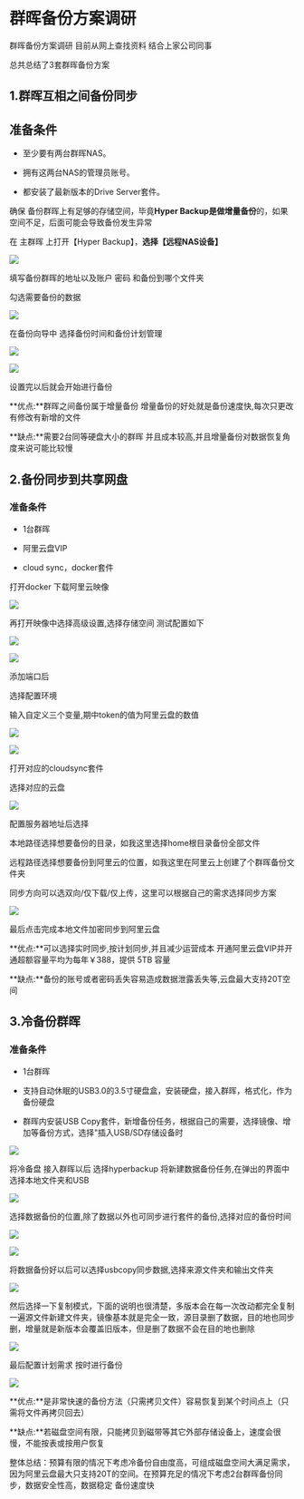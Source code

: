 # 群晖备份方案调研

群晖备份方案调研 目前从网上查找资料 结合上家公司同事

总共总结了3套群晖备份方案

## 1.群晖互相之间备份同步

## 准备条件

*   至少要有两台群晖NAS。

*   拥有这两台NAS的管理员账号。

*   都安装了最新版本的Drive Server套件。

确保 备份群晖上有足够的存储空间，毕竟**Hyper Backup是做增量备份**的，如果空间不足，后面可能会导致备份发生异常

在 主群晖 上打开【Hyper Backup】，**选择【远程NAS设备】**

![](image/image_i40Y0odKtX.png)

填写备份群晖的地址以及账户 密码 和备份到哪个文件夹

勾选需要备份的数据

![](image/image_H143RpO5Qf.png)

在备份向导中 选择备份时间和备份计划管理

![](image/image_2H7OxBHGmK.png)

![](image/image_8d2r0Ppsgb.png)

设置完以后就会开始进行备份

**优点:**群晖之间备份属于增量备份 增量备份的好处就是备份速度快,每次只更改有修改有新增的文件

**缺点:**需要2台同等硬盘大小的群晖 并且成本较高,并且增量备份对数据恢复角度来说可能比较慢

## 2.备份同步到共享网盘

### 准备条件

*   1台群晖

*   阿里云盘VIP

*   cloud sync，docker套件

打开docker 下载阿里云映像

![](image/image_Vt3qkmegLk.png)

再打开映像中选择高级设置,选择存储空间 测试配置如下

![](image/image_hPIBAcpnmu.png)

![](image/image_g9gx9R7X1R.png)

添加端口后

选择配置环境

输入自定义三个变量,期中token的值为阿里云盘的数值

![](image/image_XOTcUQPRMF.png)

![](image/image_6BRhs3fXlj.png)

打开对应的cloudsync套件

选择对应的云盘

![](image/image_AeDDPsqLDA.png)

配置服务器地址后选择

本地路径选择想要备份的目录，如我这里选择home根目录备份全部文件

远程路径选择想要备份到阿里云的位置，如我这里在阿里云上创建了个群晖备份文件夹

同步方向可以选双向/仅下载/仅上传，这里可以根据自己的需求选择同步方案

![](image/image_8m3JubCpjr.png)

最后点击完成本地文件加密同步到阿里云盘

**优点:**可以选择实时同步,按计划同步,并且减少运营成本 开通阿里云盘VIP并开通超额容量平均为每年￥388，提供 5TB 容量

**缺点:**备份的账号或者密码丢失容易造成数据泄露丢失等,云盘最大支持20T空间

## 3.冷备份群晖

### 准备条件

*   1台群晖

*   支持自动休眠的USB3.0的3.5寸硬盘盒，安装硬盘，接入群晖，格式化，作为备份硬盘

*   群晖内安装USB Copy套件，新增备份任务，根据自己的需要，选择镜像、增加等备份方式，选择"插入USB/SD存储设备时

![](image/image_WDns5BGy0v.png)

将冷备盘 接入群晖以后 选择hyperbackup 将新建数据备份任务,在弹出的界面中选择本地文件夹和USB

![](image/image_lVQ-hVyrV3.png)

选择数据备份的位置,除了数据以外也可同步进行套件的备份,选择对应的备份时间

![](image/image_JkB2jE8D-w.png)

![](image/image_Xr76KZx5zQ.png)

将数据备份好以后可以选择usbcopy同步数据,选择来源文件夹和输出文件夹

![](image/image_D4y5gBuvUK.png)

然后选择一下复制模式，下面的说明也很清楚，多版本会在每一次改动都完全复制一遍源文件新建文件夹，镜像基本就是完全一致，源目录删了数据，目的地也同步删，增量就是新版本会覆盖旧版本，但是删了数据不会在目的地也删除

![](image/image_ZM6FGGjVHg.png)

最后配置计划需求 按时进行备份

![](image/image_XSFkbfLqt7.png)

**优点:**是非常快速的备份方法（只需拷贝文件）容易恢复到某个时间点上（只需将文件再拷贝回去）

**缺点:**若磁盘空间有限，只能拷贝到磁带等其它外部存储设备上，速度会很慢，不能按表或按用户恢复



整体总结：预算有限的情况下考虑冷备份自由度高，可组成磁盘空间大满足需求，因为阿里云盘最大只支持20T的空间。在预算充足的情况下考虑2台群晖备份同步，数据安全性高，数据稳定 备份速度快
